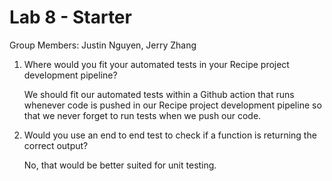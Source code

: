 # Lab 8 - Starter

Group Members: Justin Nguyen, Jerry Zhang

1) Where would you fit your automated tests in your Recipe project development pipeline?
   
   We should fit our automated tests within a Github action that runs whenever code is pushed in our Recipe project development pipeline so that we never forget to run tests when we push our code.

2) Would you use an end to end test to check if a function is returning the correct output?
   
   No, that would be better suited for unit testing.